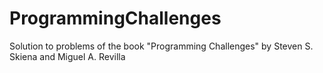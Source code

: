 ProgrammingChallenges
=====================

Solution to problems of the book "Programming Challenges" by Steven S. Skiena and Miguel A. Revilla
